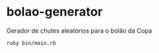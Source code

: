 bolao-generator
===============

Gerador de chutes aleatórios para o bolão da Copa

    ruby bin/main.rb
